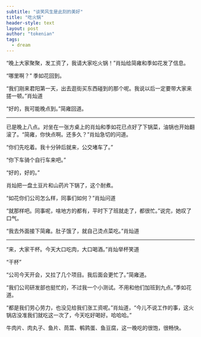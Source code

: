 ```yaml
---
subtitle: "谈笑风生是此刻的美好"
title: "吃火锅"
header-style: text
layout: post
author: "tokenian"
tags:
  - dream
---
```


“晚上大家聚聚，发工资了，我请大家吃火锅！”肖灿给简雍和季如花发了信息。

“哪里啊？” 季如花回到。

“我们刚来君阳第一天，出去逛街买东西碰到的那个呢。我说以后一定要带大家来搓一顿。”肖灿道

“好的，我可能晚点到。”简雍回道。

---------------------------

已是晚上八点。对坐在一张方桌上的肖灿和季如花已点好了下锅菜，油锅也开始翻滚了。“简雍，你快点啊。还多久？”肖灿急切的问道。

“你们先吃着。我十分钟后就来，公交堵车了。”

“你下车骑个自行车来吧。”

“好的，好的。”

肖灿把一盘土豆片和山药片下锅了，这个耐煮。

“如花你们公司怎么样，同事们如何？”肖灿问道

“就那样吧。同事呢，啥地方的都有，平时下了班就走了，都很忙。”说完，她叹了口气。

“我去外面接下简雍。肚子饿了，就自己烫点菜吃。”肖灿道

-------------------------------------------------------------------------

“来，大家干杯。今天大口吃肉，大口喝酒。”肖灿举杯笑道

“干杯”

“公司今天开会，又拉了几个项目。我后面会更忙了。”简雍道。

“我们公司研发部也挺忙的，不过我一个小测试。不用和他们加班到九点。”季如花道。

“都是我们劳心劳力，也没见给我们涨工资呢。”肖灿道，“今儿不说工作的事，这火锅店没准我们就吃这一次了，今天吃好喝好。哈哈哈。”

牛肉片、肉丸子、鱼片、茼蒿、鹌鹑蛋、鱼豆腐，这一晚吃的很饱，很畅快。

